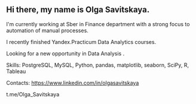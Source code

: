 ## Hi there, my name is Olga Savitskaya.

I'm currently working at Sber in Finance department with a strong focus to automation of manual processes.

I recently finished Yandex.Practicum Data Analytics courses.

Looking for a new opportunity in Data Analysis .

Skills:
PostgreSQL, MySQL, Python, pandas, matplotlib, seaborn, SciPy, R, Tableau

Contacts:
https://www.linkedin.com/in/olgasavitskaya

t.me/Olga_Savitskaya

